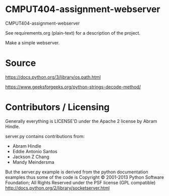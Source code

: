 CMPUT404-assignment-webserver
=============================

CMPUT404-assignment-webserver

See requirements.org (plain-text) for a description of the project.

Make a simple webserver.

Source
=============================
https://docs.python.org/3/library/os.path.html

https://www.geeksforgeeks.org/python-strings-decode-method/

Contributors / Licensing
========================

Generally everything is LICENSE'D under the Apache 2 license by Abram Hindle.

server.py contains contributions from:

* Abram Hindle
* Eddie Antonio Santos
* Jackson Z Chang
* Mandy Meindersma 

But the server.py example is derived from the python documentation
examples thus some of the code is Copyright © 2001-2013 Python
Software Foundation; All Rights Reserved under the PSF license (GPL
compatible) http://docs.python.org/2/library/socketserver.html

